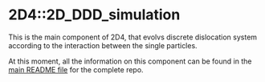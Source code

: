 # 2D4::2D_DDD_simulation
This is the main component of 2D4, that evolvs discrete dislocation system according to the interaction between the single particles.

At this moment, all the information on this component can be found in the [main README file](https://github.com/danieltuzes/2D4) for the complete repo.